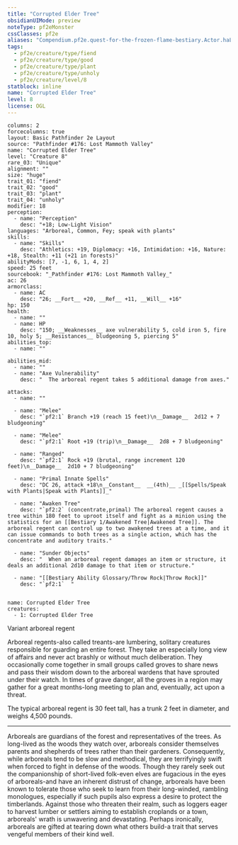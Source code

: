 ```yaml
---
title: "Corrupted Elder Tree"
obsidianUIMode: preview
noteType: pf2eMonster
cssClasses: pf2e
aliases: "Compendium.pf2e.quest-for-the-frozen-flame-bestiary.Actor.haLAebehr7ppMlPn" 
tags:
  - pf2e/creature/type/fiend
  - pf2e/creature/type/good
  - pf2e/creature/type/plant
  - pf2e/creature/type/unholy
  - pf2e/creature/level/8
statblock: inline
name: "Corrupted Elder Tree"
level: 8
license: OGL
---
```


```statblock
columns: 2
forcecolumns: true
layout: Basic Pathfinder 2e Layout
source: "Pathfinder #176: Lost Mammoth Valley"
name: "Corrupted Elder Tree"
level: "Creature 8"
rare_03: "Unique"
alignment: ""
size: "huge"
trait_01: "fiend"
trait_02: "good"
trait_03: "plant"
trait_04: "unholy"
modifier: 18
perception:
  - name: "Perception"
    desc: "+18; Low-Light Vision"
languages: "Arboreal, Common, Fey; speak with plants"
skills:
  - name: "Skills"
    desc: "Athletics: +19, Diplomacy: +16, Intimidation: +16, Nature: +18, Stealth: +11 (+21 in forests)"
abilityMods: [7, -1, 6, 1, 4, 2]
speed: 25 feet
sourcebook: "_Pathfinder #176: Lost Mammoth Valley_"
ac: 26
armorclass:
  - name: AC
    desc: "26; __Fort__ +20, __Ref__ +11, __Will__ +16"
hp: 150
health:
  - name: ""
  - name: HP
    desc: "150; __Weaknesses__ axe vulnerability 5, cold iron 5, fire 10, holy 5; __Resistances__ bludgeoning 5, piercing 5"
abilities_top:
  - name: ""

abilities_mid:
  - name: ""
  - name: "Axe Vulnerability"
    desc: "  The arboreal regent takes 5 additional damage from axes."

attacks:
  - name: ""

  - name: "Melee"
    desc: "`pf2:1` Branch +19 (reach 15 feet)\n__Damage__  2d12 + 7 bludgeoning"

  - name: "Melee"
    desc: "`pf2:1` Root +19 (trip)\n__Damage__  2d8 + 7 bludgeoning"

  - name: "Ranged"
    desc: "`pf2:1` Rock +19 (brutal, range increment 120 feet)\n__Damage__  2d10 + 7 bludgeoning"

  - name: "Primal Innate Spells"
    desc: "DC 26, attack +18\n__Constant__  __(4th)__ _[[Spells/Speak with Plants|Speak with Plants]]_"

  - name: "Awaken Tree"
    desc: "`pf2:2` (concentrate,primal) The arboreal regent causes a tree within 180 feet to uproot itself and fight as a minion using the statistics for an [[Bestiary 1/Awakened Tree|Awakened Tree]]. The arboreal regent can control up to two awakened trees at a time, and it can issue commands to both trees as a single action, which has the concentrate and auditory traits."

  - name: "Sunder Objects"
    desc: "  When an arboreal regent damages an item or structure, it deals an additional 2d10 damage to that item or structure."

  - name: "[[Bestiary Ability Glossary/Throw Rock|Throw Rock]]"
    desc: "`pf2:1`  "
 
```

```encounter-table
name: Corrupted Elder Tree
creatures:
  - 1: Corrupted Elder Tree
```


Variant arboreal regent

Arboreal regents-also called treants-are lumbering, solitary creatures responsible for guarding an entire forest. They take an especially long view of affairs and never act brashly or without much deliberation. They occasionally come together in small groups called groves to share news and pass their wisdom down to the arboreal wardens that have sprouted under their watch. In times of grave danger, all the groves in a region may gather for a great months-long meeting to plan and, eventually, act upon a threat.

The typical arboreal regent is 30 feet tall, has a trunk 2 feet in diameter, and weighs 4,500 pounds.

* * *

Arboreals are guardians of the forest and representatives of the trees. As long-lived as the woods they watch over, arboreals consider themselves parents and shepherds of trees rather than their gardeners. Consequently, while arboreals tend to be slow and methodical, they are terrifyingly swift when forced to fight in defense of the woods. Though they rarely seek out the companionship of short-lived folk-even elves are fugacious in the eyes of arboreals-and have an inherent distrust of change, arboreals have been known to tolerate those who seek to learn from their long-winded, rambling monologues, especially if such pupils also express a desire to protect the timberlands. Against those who threaten their realm, such as loggers eager to harvest lumber or settlers aiming to establish croplands or a town, arboreals' wrath is unwavering and devastating. Perhaps ironically, arboreals are gifted at tearing down what others build-a trait that serves vengeful members of their kind well.
